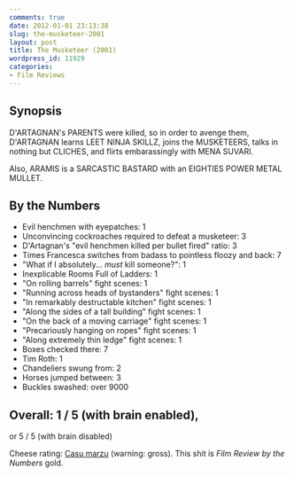 ```yaml
---
comments: true
date: 2012-01-01 23:13:38
slug: the-musketeer-2001
layout: post
title: The Musketeer (2001)
wordpress_id: 11929
categories:
- Film Reviews
---
```


## Synopsis

D'ARTAGNAN's PARENTS were killed, so in order to avenge them, D'ARTAGNAN learns LEET NINJA SKILLZ, joins the MUSKETEERS, talks in nothing but CLICHES, and flirts embarassingly with MENA SUVARI.

Also, ARAMIS is a SARCASTIC BASTARD with an EIGHTIES POWER METAL MULLET.

## By the Numbers

  * Evil henchmen with eyepatches: 1
  * Unconvincing cockroaches required to defeat a musketeer: 3
  * D'Artagnan's "evil henchmen killed per bullet fired" ratio: 3
  * Times Francesca switches from badass to pointless floozy and back: 7
  * "What if I absolutely... _must_ kill someone?": 1
  * Inexplicable Rooms Full of Ladders: 1
  * "On rolling barrels" fight scenes: 1
  * "Running across heads of bystanders" fight scenes: 1
  * "In remarkably destructable kitchen" fight scenes: 1
  * "Along the sides of a tall building" fight scenes: 1
  * "On the back of a moving carriage" fight scenes: 1
  * "Precariously hanging on ropes" fight scenes: 1
  * "Along extremely thin ledge" fight scenes: 1
  * Boxes checked there: 7
  * Tim Roth: 1
  * Chandeliers swung from: 2
  * Horses jumped between: 3
  * Buckles swashed: over 9000

## Overall: 1 / 5 (with brain enabled),
or 5 / 5 (with brain disabled)

Cheese rating: [Casu marzu](http://en.wikipedia.org/wiki/Casu_marzu) (warning: gross).
This shit is _Film Review by the Numbers_ gold.
